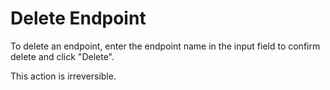 # Delete Endpoint

To delete an endpoint, enter the endpoint name in the input field to confirm delete and click "Delete".

This action is irreversible.